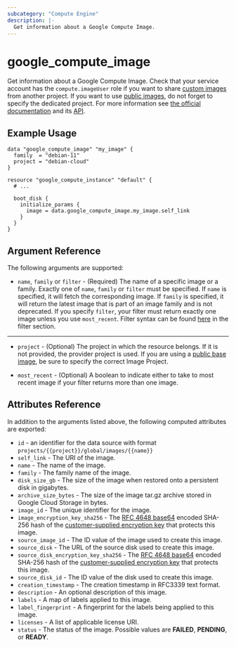 ```yaml
---
subcategory: "Compute Engine"
description: |-
  Get information about a Google Compute Image.
---
```


# google\_compute\_image

Get information about a Google Compute Image. Check that your service account has the `compute.imageUser` role if you want to share [custom images](https://cloud.google.com/compute/docs/images/sharing-images-across-projects) from another project. If you want to use [public images][pubimg], do not forget to specify the dedicated project. For more information see
[the official documentation](https://cloud.google.com/compute/docs/images) and its [API](https://cloud.google.com/compute/docs/reference/latest/images).

## Example Usage

```hcl
data "google_compute_image" "my_image" {
  family  = "debian-11"
  project = "debian-cloud"
}

resource "google_compute_instance" "default" {
  # ...

  boot_disk {
    initialize_params {
      image = data.google_compute_image.my_image.self_link
    }
  }
}
```

## Argument Reference

The following arguments are supported:

* `name`, `family` or `filter` - (Required) The name of a specific image or a family.
Exactly one of `name`, `family` or `filter` must be specified. If `name` is specified, it will fetch
the corresponding image. If `family` is specified, it will return the latest image
that is part of an image family and is not deprecated. If you specify `filter`, your 
filter must return exactly one image unless you use `most_recent`. 
Filter syntax can be found [here](https://cloud.google.com/compute/docs/reference/rest/v1/images/list) in the filter section.

- - -

* `project` - (Optional) The project in which the resource belongs. If it is not
  provided, the provider project is used. If you are using a
  [public base image][pubimg], be sure to specify the correct Image Project.

* `most_recent` - (Optional) A boolean to indicate either to take to most recent image if your filter
  returns more than one image.

## Attributes Reference

In addition to the arguments listed above, the following computed attributes are
exported:

* `id` - an identifier for the data source  with format `projects/{{project}}/global/images/{{name}}`
* `self_link` - The URI of the image.
* `name` - The name of the image.
* `family` - The family name of the image.
* `disk_size_gb` - The size of the image when restored onto a persistent disk in gigabytes.
* `archive_size_bytes` - The size of the image tar.gz archive stored in Google Cloud Storage in bytes.
* `image_id` - The unique identifier for the image.
* `image_encryption_key_sha256` - The [RFC 4648 base64](https://tools.ietf.org/html/rfc4648#section-4)
    encoded SHA-256 hash of the [customer-supplied encryption key](https://cloud.google.com/compute/docs/disks/customer-supplied-encryption)
    that protects this image.
* `source_image_id` - The ID value of the image used to create this image.
* `source_disk` - The URL of the source disk used to create this image.
* `source_disk_encryption_key_sha256` - The [RFC 4648 base64](https://tools.ietf.org/html/rfc4648#section-4)
    encoded SHA-256 hash of the [customer-supplied encryption key](https://cloud.google.com/compute/docs/disks/customer-supplied-encryption)
    that protects this image.
* `source_disk_id` - The ID value of the disk used to create this image.
* `creation_timestamp` - The creation timestamp in RFC3339 text format.
* `description` - An optional description of this image.
* `labels` - A map of labels applied to this image.
* `label_fingerprint` - A fingerprint for the labels being applied to this image.
* `licenses` - A list of applicable license URI.
* `status` - The status of the image. Possible values are **FAILED**, **PENDING**, or **READY**.

[pubimg]: https://cloud.google.com/compute/docs/images#os-compute-support "Google Cloud Public Base Images"
